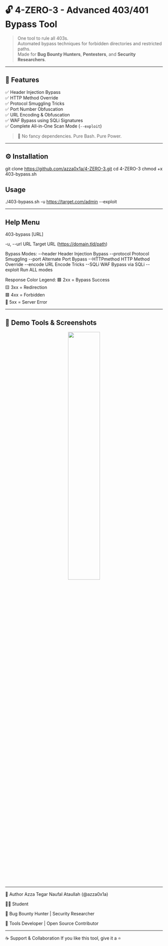 # 🔓 4-ZERO-3 - Advanced 403/401 Bypass Tool

> One tool to rule all 403s.  
> Automated bypass techniques for forbidden directories and restricted paths.  
> Made for **Bug Bounty Hunters**, **Pentesters**, and **Security Researchers**.

---

## 🚀 Features

✅ Header Injection Bypass  
✅ HTTP Method Override  
✅ Protocol Smuggling Tricks  
✅ Port Number Obfuscation  
✅ URL Encoding & Obfuscation  
✅ WAF Bypass using SQLi Signatures  
✅ Complete All-in-One Scan Mode (`--exploit`)

> 🎯 No fancy dependencies. Pure Bash. Pure Power.

---

## ⚙️ Installation

git clone https://github.com/azza0x1a/4-ZERO-3.git
cd 4-ZERO-3
chmod +x 403-bypass.sh

##  Usage

./403-bypass.sh -u https://target.com/admin --exploit

---

## Help Menu

403-bypass [URL]

-u, --url URL Target URL (https://domain.tld/path)

Bypass Modes:
--header Header Injection Bypass
--protocol Protocol Smuggling
--port Alternate Port Bypass
--HTTPmethod HTTP Method Override
--encode URL Encode Tricks
--SQLi WAF Bypass via SQLi
--exploit Run ALL modes

Response Color Legend:
🟩 2xx = Bypass Success  
 🟨 3xx = Redirection  
 🟥 4xx = Forbidden  
 🔵 5xx = Server Error

---

## 📸 Demo Tools & Screenshots

<p align="center">
  <img src="img/1.png" width="45%"/>
</p>

---

👤 Author
Azza Tegar Naufal Ataullah (@azza0x1a)

🧑‍🎓 Student

🐞 Bug Bounty Hunter | Security Researcher

🔧 Tools Developer | Open Source Contributor

---

☕ Support & Collaboration
If you like this tool, give it a ⭐
